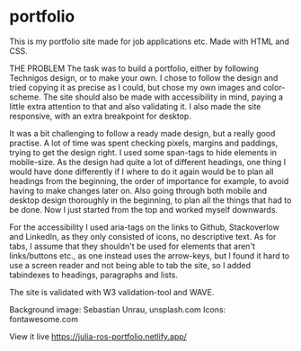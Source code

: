 # portfolio
This is my portfolio site made for job applications etc. Made with HTML and CSS.

THE PROBLEM
The task was to build a portfolio, either by following Technigos design, or to make your own. I chose to follow the design and tried copying it as precise as I could, but chose my own images and color-scheme. The site should also be made with accessibility in mind, paying a little extra attention to that and also validating it. I also made the site responsive, with an extra breakpoint for desktop. 

It was a bit challenging to follow a ready made design, but a really good practise. A lot of time was spent checking pixels, margins and paddings, trying to get the design right. I used some span-tags to hide elements in mobile-size. As the design had quite a lot of different headings, one thing I would have done differently if I where to do it again would be to plan all headings from the beginning, the order of importance for example, to avoid having to make changes later on. Also going through both mobile and desktop design thoroughly in the beginning, to plan all the things that had to be done. Now I just started from the top and worked myself downwards. 

For the accessibility I used aria-tags on the links to Github, Stackoverlow and LinkedIn, as they only consisted of icons, no descriptive text. As for tabs, I assume that they shouldn't be used for elements that aren't links/buttons etc., as one instead uses the arrow-keys, but I found it hard to use a screen reader and not being able to tab the site, so I added tabindexes to headings, paragraphs and lists. 

The site is validated with W3 validation-tool and WAVE. 

Background image: Sebastian Unrau, unsplash.com
Icons: fontawesome.com


View it live
https://julia-ros-portfolio.netlify.app/
